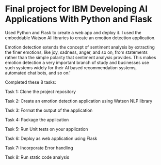 # Final project for IBM Developing AI Applications With Python and Flask

Used Python and Flask to create a web app and deploy it. I used the embeddable Watson AI libraries to create an emotion detection application.



Emotion detection extends the concept of sentiment analysis by extracting the finer emotions, like joy, sadness, anger, and so on, from statements rather than the simple polarity that sentiment analysis provides. This makes emotion detection a very important branch of study and businesses use such systems widely for their AI based recommendation systems, automated chat bots, and so on.'



Completed these 8 tasks:

Task 1: Clone the project repository

Task 2: Create an emotion detection application using Watson NLP library

Task 3: Format the output of the application

Task 4: Package the application

Task 5: Run Unit tests on your application

Task 6: Deploy as web application using Flask

Task 7: Incorporate Error handling

Task 8: Run static code analysis
